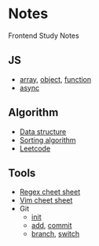 # Notes

Frontend Study Notes

## JS

- [array](js/array.md), [object](js/object.md), [function](js/function.md)
- [async](js/async.md)

## Algorithm

- [Data structure](algorithm/data-structure.ts)
- [Sorting algorithm](algorithm/sorting.md)
- [Leetcode](algorithm/leetcode.ts)

## Tools

- [Regex cheet sheet](tools/regex-cheat-sheet.md)
- [Vim cheet sheet](tools/vim-cheet-sheet.md)
- Git
  - [init](/tools/git/basic.md#init)
  - [add](/tools/git/basic.md#add), [commit](/tools/git/basic.md#commit)
  - [branch](/tools/git/basic.md#branch), [switch](/tools/git/basic.md#switch)

